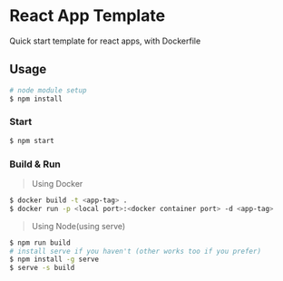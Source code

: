 # React App Template

Quick start template for react apps, with Dockerfile
## Usage
```bash
# node module setup
$ npm install
```
### Start
```bash
$ npm start
```
### Build & Run
> Using Docker
```bash
$ docker build -t <app-tag> .
$ docker run -p <local port>:<docker container port> -d <app-tag>
```

> Using Node(using serve)
```bash
$ npm run build
# install serve if you haven't (other works too if you prefer)
$ npm install -g serve
$ serve -s build
```
